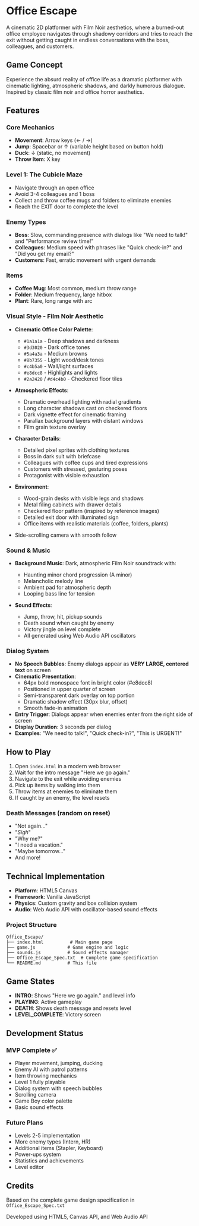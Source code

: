 # Office Escape

A cinematic 2D platformer with Film Noir aesthetics, where a burned-out office employee navigates through shadowy corridors and tries to reach the exit without getting caught in endless conversations with the boss, colleagues, and customers.

## Game Concept

Experience the absurd reality of office life as a dramatic platformer with cinematic lighting, atmospheric shadows, and darkly humorous dialogue. Inspired by classic film noir and office horror aesthetics.

## Features

### Core Mechanics
- **Movement**: Arrow keys (← / →)
- **Jump**: Spacebar or ↑ (variable height based on button hold)
- **Duck**: ↓ (static, no movement)
- **Throw Item**: X key

### Level 1: The Cubicle Maze
- Navigate through an open office
- Avoid 3-4 colleagues and 1 boss
- Collect and throw coffee mugs and folders to eliminate enemies
- Reach the EXIT door to complete the level

### Enemy Types
- **Boss**: Slow, commanding presence with dialogs like "We need to talk!" and "Performance review time!"
- **Colleagues**: Medium speed with phrases like "Quick check-in?" and "Did you get my email?"
- **Customers**: Fast, erratic movement with urgent demands

### Items
- **Coffee Mug**: Most common, medium throw range
- **Folder**: Medium frequency, large hitbox
- **Plant**: Rare, long range with arc

### Visual Style - Film Noir Aesthetic
- **Cinematic Office Color Palette**:
  - `#1a1a1a` - Deep shadows and darkness
  - `#3d3020` - Dark office tones
  - `#5a4a3a` - Medium browns
  - `#8b7355` - Light wood/desk tones
  - `#c4b5a0` - Wall/light surfaces
  - `#e8dcc8` - Highlights and lights
  - `#2a2420` / `#d4c4b0` - Checkered floor tiles

- **Atmospheric Effects**:
  - Dramatic overhead lighting with radial gradients
  - Long character shadows cast on checkered floors
  - Dark vignette effect for cinematic framing
  - Parallax background layers with distant windows
  - Film grain texture overlay

- **Character Details**:
  - Detailed pixel sprites with clothing textures
  - Boss in dark suit with briefcase
  - Colleagues with coffee cups and tired expressions
  - Customers with stressed, gesturing poses
  - Protagonist with visible exhaustion

- **Environment**:
  - Wood-grain desks with visible legs and shadows
  - Metal filing cabinets with drawer details
  - Checkered floor pattern (inspired by reference images)
  - Detailed exit door with illuminated sign
  - Office items with realistic materials (coffee, folders, plants)

- Side-scrolling camera with smooth follow

### Sound & Music
- **Background Music**: Dark, atmospheric Film Noir soundtrack with:
  - Haunting minor chord progression (A minor)
  - Melancholic melody line
  - Ambient pad for atmospheric depth
  - Looping bass line for tension

- **Sound Effects**:
  - Jump, throw, hit, pickup sounds
  - Death sound when caught by enemy
  - Victory jingle on level complete
  - All generated using Web Audio API oscillators

### Dialog System
- **No Speech Bubbles**: Enemy dialogs appear as **VERY LARGE, centered text** on screen
- **Cinematic Presentation**:
  - 64px bold monospace font in bright color (#e8dcc8)
  - Positioned in upper quarter of screen
  - Semi-transparent dark overlay on top portion
  - Dramatic shadow effect (30px blur, offset)
  - Smooth fade-in animation
- **Entry Trigger**: Dialogs appear when enemies enter from the right side of screen
- **Display Duration**: 3 seconds per dialog
- **Examples**: "We need to talk!", "Quick check-in?", "This is URGENT!"

## How to Play

1. Open `index.html` in a modern web browser
2. Wait for the intro message "Here we go again."
3. Navigate to the exit while avoiding enemies
4. Pick up items by walking into them
5. Throw items at enemies to eliminate them
6. If caught by an enemy, the level resets

### Death Messages (random on reset)
- "Not again..."
- "*Sigh*"
- "Why me?"
- "I need a vacation."
- "Maybe tomorrow..."
- And more!

## Technical Implementation

- **Platform**: HTML5 Canvas
- **Framework**: Vanilla JavaScript
- **Physics**: Custom gravity and box collision system
- **Audio**: Web Audio API with oscillator-based sound effects

### Project Structure
```
Office_Escape/
├── index.html          # Main game page
├── game.js            # Game engine and logic
├── sounds.js          # Sound effects manager
├── Office_Escape_Spec.txt  # Complete game specification
└── README.md          # This file
```

## Game States

- **INTRO**: Shows "Here we go again." and level info
- **PLAYING**: Active gameplay
- **DEATH**: Shows death message and resets level
- **LEVEL_COMPLETE**: Victory screen

## Development Status

### MVP Complete ✅
- Player movement, jumping, ducking
- Enemy AI with patrol patterns
- Item throwing mechanics
- Level 1 fully playable
- Dialog system with speech bubbles
- Scrolling camera
- Game Boy color palette
- Basic sound effects

### Future Plans
- Levels 2-5 implementation
- More enemy types (Intern, HR)
- Additional items (Stapler, Keyboard)
- Power-ups system
- Statistics and achievements
- Level editor

## Credits

Based on the complete game design specification in `Office_Escape_Spec.txt`

Developed using HTML5, Canvas API, and Web Audio API
